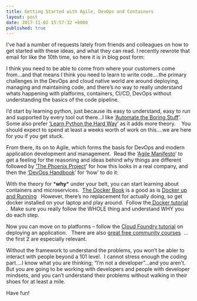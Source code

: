 ```yaml
---
title: Getting Started with Agile, DevOps and Containers
layout: post
date: 2017-11-02 15:57:32 +0000
published: true
---
```

I've had a number of requests lately from friends and colleagues on how to get started with these ideas, and what they can read.   I recently rewrote that email for like the 10th time, so here it is in blog post form:

I think you need to be able to come from where your customers come from…and that means I think you need to learn to write code….the primary challenges in the DevOps and cloud native world are around deploying, managing and maintaining code, and there’s no way to really understand whats happening with platforms, containers, CI/CD, DevOps without understanding the basics of the code pipeline.

I’d start by learning python, just because its easy to understand, easy to run and supported by every tool out there…I like [‘Automate the Boring Stuff](automatetheboringstuff.com)’.   Some also prefer [‘Learn Python the Hard Way](https://learnpythonthehardway.org/https://learnpythonthehardway.org)’ as it adds more theory.    You should expect to spend at least a weeks worth of work on this….we are here for you if you get stuck.

From there, its on to Agile, which forms the basis for DevOps and modern application development and management.  Read the ‘[Agile Manifesto](http://agilemanifesto.org/http://agilemanifesto.org/)’  to get a feeling for the reasoning and ideas behind why things are different followed by [‘The Phoenix Project](https://smile.amazon.com/Phoenix-Project-DevOps-Helping-Business/dp/0988262592?sa-no-redirect=1https://smile.amazon.com/Phoenix-Project-DevOps-Helping-Business/dp/0988262592?sa-no-redirect=1)’ for how this looks in a real company, and then the [‘DevOps Handbook](https://www.amazon.com/DevOps-Handbook-World-Class-Reliability-Organizations-ebook/dp/B01M9ASFQ3/ref=sr_1_2?ie=UTF8&qid=1490296319&sr=8-2&keywords=phoenix+project)’ for ‘how’ to do it:

With the theory for \***why**\* under your belt, you can start learning about containers and microservices.  [The Docker Book](https://www.dockerbook.com/) is a good as is [Docker up and Running](http://shop.oreilly.com/product/0636920036142.dohttp://shop.oreilly.com/product/0636920036142.do)   However, there’s no replacement for actually doing, so get docker installed on your laptop and play around.  Follow the[ Docker tutorial](https://docs.docker.com/get-started) .  Make sure you really follow the WHOLE thing and understand WHY you do each step.

Now you can move on to platforms – follow the [Cloud Foundry tutorial](https://docs.cloudfoundry.org/devguide/deploy-apps/deploy-app.html) on deploying an application.   There are also [great free community courses](https://cloudfoundry.org/community-courses/)  … the first 2 are especially relevant.

Without the framework to understand the problems, you won’t be abler to interact with people beyond a 101 level.  I cannot stress enough the coding part….I know what you are thinking; “I’m not a developer”…and you aren’t.  But you are going to be working with developers and people with developer mindsets, and you can’t understand their problems without walking in their shoes for at least a mile.

Have fun!